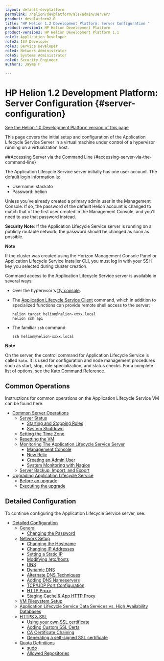 ```yaml
---
layout: default-devplatform
permalink: /helion/devplatform/als/admin/server/
product: devplatform2.0
title: "HP Helion 1.2 Development Platform: Server Configuration "
product-version1: HP Helion Development Platform
product-version2: HP Helion Development Platform 1.1
role1: Application Developer
role2: ISV Developer 
role3: Service Developer
role4: Network Administrator
role5: Systems Administrator 
role6: Security Engineer
authors: Jayme P

---
```

<!--UNDER REVISION-->

# HP Helion 1.2 Development Platform: Server Configuration {#server-configuration}
[See the Helion 1.0 Development Platform version of this page](/als/v1/admin/server/)

This page covers the initial setup and configuration of the Application Lifecycle Service
Server in a virtual machine under control of a hypervisor running on a
virtualization host.

##Accessing Server via the Command Line {#accessing-server-via-the-command-line}

The Application Lifecycle Service server initially has one user account. The default login information is:

* Username: stackato
* Password: helion

Unless you've already created a primary admin user in the Management Console. If so, the password of the default Helion account is changed to match that of the first user created in the Management Console, and you'll need to use that password instead. 

**Security Note**: If the Application Lifecycle Service server is running on a publicly routable network, the password should be changed as soon as possible.

**Note**

 If the cluster was created using the Horizon Management Console Panel or Application Lifecycle Service Installer CLI, you must log in with your SSH key you selected during cluster creation.

Command access to the Application Lifecycle Service server is available in several ways:

-   Over the hypervisor's [tty console](/helion/devplatform/als/user/reference/glossary/#term-tty-console).

-   The [Application Lifecycle Service Client](/helion/devplatform/als/user/reference/client-ref/#command-ref-client) command, which in addition to specialized functions can provide remote shell access to the server:

        helion target helion@helion-xxxx.local
        helion ssh api

-   The familiar `ssh` command:

        ssh helion@helion-xxxx.local

**Note**
<!-- For ssh access on Windows, we recommend [MSYS](http://sourceforge.net/apps/trac/mingw-w64/wiki/MSYS).-->

On the server, the control command for Application Lifecycle Service is called
`kato`. It is used for configuration and node
management procedures such as start, stop, role specialization, and
status checks. For a complete list of options, see the [Kato Command Reference](/helion/devplatform/als/admin/reference/kato-ref/).

Common Operations[](#common-operations "Permalink to this headline")
---------------------------------------------------------------------

Instructions for common operations on the Application Lifecycle Service VM can be found here:

-   [Common Server Operations](/helion/devplatform/als/admin/server/operations/)
    -   [Server Status](/helion/devplatform/als/admin/server/operations/#server-status)
        -   [Starting and Stopping
            Roles](/helion/devplatform/als/admin/server/operations/#starting-and-stopping-roles)
        -   [System Shutdown](/helion/devplatform/als/admin/server/operations/#system-shutdown)
    -   [Setting the Time Zone](/helion/devplatform/als/admin/server/operations/#setting-the-time-zone)
    -   [Resetting the VM](/helion/devplatform/als/admin/server/operations/#resetting-the-vm)
    -   [Monitoring The Application Lifecycle Service
        Server](/helion/devplatform/als/admin/server/operations/#monitoring-the-helion-server)
        -   [Management Console](/helion/devplatform/als/admin/server/operations/#management-console)
        -   [New Relic](/helion/devplatform/als/admin/server/operations/#new-relic)
        -   [Creating an Admin User](/helion/devplatform/als/admin/server/operations/#creating-an-admin-user)
        -   [System Monitoring with Nagios](/helion/devplatform/als/admin/server/operations/#system-monitoring-with-nagios)
    -   [Server Backup, Import, and Export](/helion/devplatform/als/admin/server/operations/#server-backup-import-and-export)
-   [Upgrading Application Lifecycle Service](/helion/devplatform/als/admin/server/upgrade/)
    -   [Before an upgrade](/helion/devplatform/als/admin/server/upgrade/#before-an-upgrade)
    -   [Executing the upgrade](/helion/devplatform/als/admin/server/upgrade/#executing-the-upgrade)

Detailed Configuration[](#detailed-configuration "Permalink to this headline")
-------------------------------------------------------------------------------

To continue configuring the Application Lifecycle Service server, see:

-   [Detailed Configuration](/helion/devplatform/als/admin/server/configuration/)
    -   [General](/helion/devplatform/als/admin/server/configuration/#general)
        -   [Changing the Password](/helion/devplatform/als/admin/server/configuration/#changing-the-password)
    -   [Network Setup](/helion/devplatform/als/admin/server/configuration/#network-setup)
        -   [Changing the
            Hostname](/helion/devplatform/als/admin/server/configuration/#changing-the-hostname)
        -   [Changing IP
            Addresses](/helion/devplatform/als/admin/server/configuration/#changing-ip-addresses)
        -   [Setting a Static
            IP](/helion/devplatform/als/admin/server/configuration/#setting-a-static-ip)
        -   [Modifying
            /etc/hosts](/helion/devplatform/als/admin/server/configuration/#modifying-etc-hosts)
        -   [DNS](/helion/devplatform/als/admin/server/configuration/#dns)
        -   [Dynamic DNS](/helion/devplatform/als/admin/server/configuration/#dynamic-dns)
        -   [Alternate DNS
            Techniques](/helion/devplatform/als/admin/server/configuration/#alternate-dns-techniques)
        -   [Adding DNS
            Nameservers](/helion/devplatform/als/admin/server/configuration/#adding-dns-nameservers)
        -   [TCP/UDP Port
            Configuration](/helion/devplatform/als/admin/server/configuration/#tcp-udp-port-configuration)
        -   [HTTP Proxy](/helion/devplatform/als/admin/server/configuration/#http-proxy)
        -   [Staging Cache & App HTTP
            Proxy](/helion/devplatform/als/admin/server/configuration/#staging-cache-app-http-proxy)
    -   [VM Filesystem Setup](/helion/devplatform/als/admin/server/configuration/#vm-filesystem-setup)
    -   [Application Lifecycle Service Data Services vs. High Availability
        Databases](/helion/devplatform/als/admin/server/configuration/#helion-data-services-vs-high-availability-databases)
    -   [HTTPS & SSL](/helion/devplatform/als/admin/server/configuration/#https-ssl)
        -   [Using your own SSL
            certificate](/helion/devplatform/als/admin/server/configuration/#using-your-own-ssl-certificate)
        -   [Adding Custom SSL Certs](/helion/devplatform/als/admin/server/configuration/#adding-custom-ssl-certs-sni)
        -   [CA Certificate
            Chaining](/helion/devplatform/als/admin/server/configuration/#ca-certificate-chaining)
        -   [Generating a self-signed SSL
            certificate](/helion/devplatform/als/admin/server/configuration/#generating-a-self-signed-ssl-certificate)
    -   [Quota Definitions](/helion/devplatform/als/admin/server/configuration/#quota-definitions)
        -   [sudo](/helion/devplatform/als/admin/server/configuration/#sudo)
        -   [Allowed
            Repositories](/helion/devplatform/als/admin/server/configuration/#allowed-repositories)
